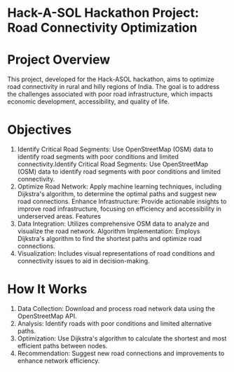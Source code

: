 # Hack-A-SOL Hackathon Project: Road Connectivity Optimization

# Project Overview

This project, developed for the Hack-ASOL hackathon, aims to optimize road connectivity in rural and hilly regions of India. The goal is to address the challenges associated with poor road infrastructure, which impacts economic development, accessibility, and quality of life.

# Objectives
1. Identify Critical Road Segments: Use OpenStreetMap (OSM) data to identify road segments with poor conditions and limited connectivity.Identify Critical Road Segments: Use OpenStreetMap (OSM) data to identify road segments with poor conditions and limited connectivity.
2. Optimize Road Network: Apply machine learning techniques, including Dijkstra's algorithm, to determine the optimal paths and suggest new road connections.
Enhance Infrastructure: Provide actionable insights to improve road infrastructure, focusing on efficiency and accessibility in underserved areas.
Features
3. Data Integration: Utilizes comprehensive OSM data to analyze and visualize the road network.
Algorithm Implementation: Employs Dijkstra's algorithm to find the shortest paths and optimize road connections.
4. Visualization: Includes visual representations of road conditions and connectivity issues to aid in decision-making.
# How It Works
1. Data Collection: Download and process road network data using the OpenStreetMap API.
2. Analysis: Identify roads with poor conditions and limited alternative paths.
3. Optimization: Use Dijkstra's algorithm to calculate the shortest and most efficient paths between nodes.
4. Recommendation: Suggest new road connections and improvements to enhance network efficiency.
